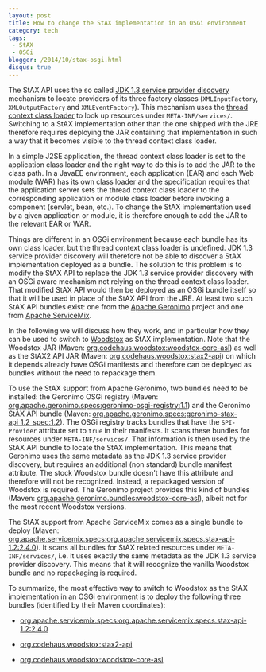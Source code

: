 ```yaml
---
layout: post
title: How to change the StAX implementation in an OSGi environment
category: tech
tags:
 - StAX
 - OSGi
blogger: /2014/10/stax-osgi.html
disqus: true
---
```


The StAX API uses the so called [JDK 1.3 service provider discovery][1] mechanism to locate providers of its three
factory classes (`XMLInputFactory`, `XMLOutputFactory` and `XMLEventFactory`). This mechanism uses the
[thread context class loader][2] to look up resources under `META-INF/services/`. Switching to a StAX implementation
other than the one shipped with the JRE therefore requires deploying the JAR containing that implementation in such
a way that it becomes visible to the thread context class loader.

In a simple J2SE application, the thread context class loader is set to the application class loader and the right way
to do this is to add the JAR to the class path. In a JavaEE environment, each application (EAR) and each Web module
(WAR) has its own class loader and the specification requires that the application server sets the thread context class
loader to the corresponding application or module class loader before invoking a component (servlet, bean, etc.). To
change the StAX implementation used by a given application or module, it is therefore enough to add the JAR to the
relevant EAR or WAR.

Things are different in an OSGi environment because each bundle has its own class loader, but the thread context class
loader is undefined. JDK 1.3 service provider discovery will therefore not be able to discover a StAX implementation
deployed as a bundle. The solution to this problem is to modify the StAX API to replace the JDK 1.3 service provider
discovery with an OSGi aware mechanism not relying on the thread context class loader. That modified StAX API would
then be deployed as an OSGi bundle itself so that it will be used in place of the StAX API from the JRE. At least two
such StAX API bundles exist: one from the [Apache Geronimo](http://geronimo.apache.org/) project and one from
[Apache ServiceMix](http://servicemix.apache.org/).

In the following we will discuss how they work, and in particular how they can be used to switch to
[Woodstox](http://woodstox.codehaus.org/) as StAX implementation. Note that the Woodstox JAR (Maven:
[org.codehaus.woodstox:woodstox-core-asl](http://repo.maven.apache.org/maven2/org/codehaus/woodstox/woodstox-core-asl/))
as well as the StAX2 API JAR (Maven:
[org.codehaus.woodstox:stax2-api](http://repo.maven.apache.org/maven2/org/codehaus/woodstox/stax2-api/)) on which it
depends already have OSGi manifests and therefore can be deployed as bundles without the need to repackage them.

To use the StAX support from Apache Geronimo, two bundles need to be installed: the Geronimo OSGi registry (Maven:
[org.apache.geronimo.specs:geronimo-osgi-registry:1.1](http://repo.maven.apache.org/maven2/org/apache/geronimo/specs/geronimo-osgi-registry/1.1/))
and the Geronimo StAX API bundle (Maven:
[org.apache.geronimo.specs:geronimo-stax-api_1.2_spec:1.2](http://repo.maven.apache.org/maven2/org/apache/geronimo/specs/geronimo-stax-api_1.2_spec/1.2/)).
The OSGi registry tracks bundles that have the `SPI-Provider` attribute set to `true` in their manifests. It scans these
bundles for resources under `META-INF/services/`. That information is then used by the StAX API bundle to locate the
StAX implementation. This means that Geronimo uses the same metadata as the JDK 1.3 service provider discovery, but
requires an additional (non standard) bundle manifest attribute. The stock Woodstox bundle doesn't have this attribute
and therefore will not be recognized. Instead, a repackaged version of Woodstox is required. The Geronimo project
provides this kind of bundles (Maven:
[org.apache.geronimo.bundles:woodstox-core-asl](http://repo.maven.apache.org/maven2/org/apache/geronimo/bundles/woodstox-core-asl/)),
albeit not for the most recent Woodstox versions.

The StAX support from Apache ServiceMix comes as a single bundle to deploy (Maven:
[org.apache.servicemix.specs:org.apache.servicemix.specs.stax-api-1.2:2.4.0](http://repo.maven.apache.org/maven2/org/apache/servicemix/specs/org.apache.servicemix.specs.stax-api-1.2/2.4.0/)).
It scans all bundles for StAX related resources under `META-INF/services/`, i.e. it uses exactly the same metadata as
the JDK 1.3 service provider discovery. This means that it will recognize the vanilla Woodstox bundle and no
repackaging is required.

To summarize, the most effective way to switch to Woodstox as the StAX implementation in an OSGi environment is to
deploy the following three bundles (identified by their Maven coordinates):

* [org.apache.servicemix.specs:org.apache.servicemix.specs.stax-api-1.2:2.4.0](http://repo.maven.apache.org/maven2/org/apache/servicemix/specs/org.apache.servicemix.specs.stax-api-1.2/2.4.0/)

* [org.codehaus.woodstox:stax2-api](http://repo.maven.apache.org/maven2/org/codehaus/woodstox/stax2-api/)

* [org.codehaus.woodstox:woodstox-core-asl](http://repo.maven.apache.org/maven2/org/codehaus/woodstox/woodstox-core-asl/)

[1]: http://docs.oracle.com/javase/6/docs/technotes/guides/jar/jar.html#Service%20Provider
[2]: http://docs.oracle.com/javase/7/docs/api/java/lang/Thread.html#getContextClassLoader()